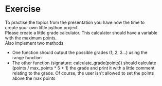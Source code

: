 # Exercise
To practise the topics from the presentation you have now the time to create your own little python project. <br/>
Please create a little grade calculator. This calculator should have a variable with the maximum points. <br/>
Also implement two methods <br/>
- One function should output the possible grades (1, 2, 3...) using the range function
- The other function (signature: calculate_grade(points)) should calculate (points / max_points * 5 + 1) the grade and print it with a little comment relating to the grade. Of course, the user isn't allowed to set the points above the max points 
